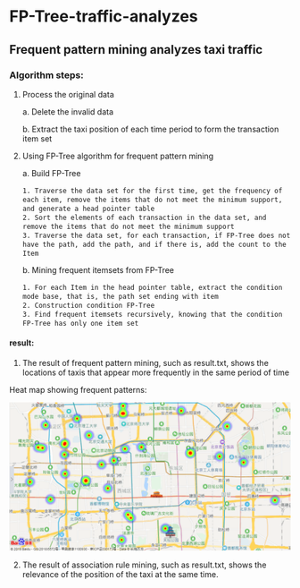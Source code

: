 # FP-Tree-traffic-analyzes
## Frequent pattern mining analyzes taxi traffic

### Algorithm steps: 
 1. Process the original data
 
	a. Delete the invalid data 
 
	b. Extract the taxi position of each time period to form the transaction item set
  
 2. Using FP-Tree algorithm for frequent pattern mining
  
	a. Build FP-Tree
	
		1. Traverse the data set for the first time, get the frequency of each item, remove the items that do not meet the minimum support, and generate a head pointer table
  		2. Sort the elements of each transaction in the data set, and remove the items that do not meet the minimum support
   		3. Traverse the data set, for each transaction, if FP-Tree does not have the path, add the path, and if there is, add the count to the Item
  
   	b. Mining frequent itemsets from FP-Tree
  
   		1. For each Item in the head pointer table, extract the condition mode base, that is, the path set ending with item	
   		2. Construction condition FP-Tree		
   		3. Find frequent itemsets recursively, knowing that the condition FP-Tree has only one item set
  
#### result:

1. The result of frequent pattern mining, such as result.txt, shows the locations of taxis that appear more frequently in the same period of time

Heat map showing frequent patterns:

![image](https://github.com/liguanlue/FP-Tree-traffic-analyzes/blob/main/IMG/frequent%20pattern.png)

2. The result of association rule mining, such as result.txt, shows the relevance of the position of the taxi at the same time.
 
